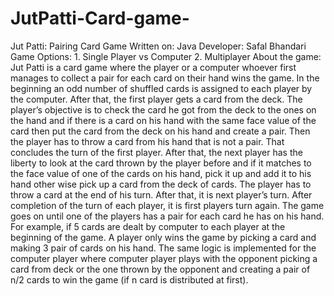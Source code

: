 # JutPatti-Card-game-
Jut Patti: Pairing Card Game 
Written on:   Java
Developer:     Safal Bhandari
Game Options: 	1. Single Player vs Computer
2. Multiplayer
About the game: 
Jut Patti is a card game where the player or a computer whoever first manages to collect a pair for each card on their hand wins the game.
In the beginning an odd number of shuffled cards is assigned to each player by the computer.
After that, the first player gets a card from the deck. The player’s objective is to check the card he got from the deck to the ones on the hand and if there is a card on his hand with the same face value of the card then put the card from the deck on his hand and create a pair. Then the player has to throw a card from his hand that is not a pair. That concludes the turn of the first player.
After that, the next player has the liberty to look at the card thrown by the player before and if it matches to the face value of one of the cards on his hand, pick it up and add it to his hand other wise pick up a card from the deck of cards. The player has to throw a card at the end of his turn. 
After that, it is next player’s turn. After completion of the turn of each player, it is first players turn again. The game goes on until one of the players has a pair for each card he has on his hand. 
For example, if 5 cards are dealt by computer to each player at the beginning of the game. A player only wins the game by picking a card and making 3 pair of cards on his hand.
The same logic is implemented for the computer player where computer player plays with the opponent picking a card from deck or the one thrown by the opponent and creating a pair of n/2 cards to win the game (if n card is distributed at first).
  
